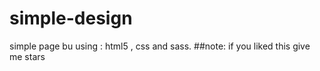 # simple-design
simple page bu using : html5 , css and sass.
##note: if you liked this give me stars
